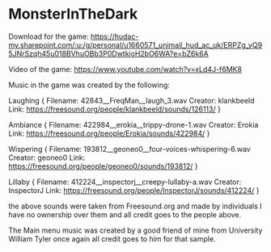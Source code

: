 # MonsterInTheDark

Download for the game: https://hudac-my.sharepoint.com/:u:/g/personal/u1660571_unimail_hud_ac_uk/ERPZg_vQ95JNrSzqh45u018BVhuOBb3P0DwtkjoH2bO6WA?e=bZ6k6A

Video of the game: https://www.youtube.com/watch?v=xLd4J-f6MK8

Music in the game was created by the following:

Laughing
{
   Filename: 42843__FreqMan__laugh_3.wav
   Creator: klankbeeld
   Link: https://freesound.org/people/klankbeeld/sounds/126113/
}

Ambiance
{
   Filename: 422984__erokia__trippy-drone-1.wav
   Creator: Erokia
   Link: https://freesound.org/people/Erokia/sounds/422984/
}

Wispering
{
   Filename: 193812__geoneo0__four-voices-whispering-6.wav
   Creator: geoneo0
   Link: https://freesound.org/people/geoneo0/sounds/193812/
}

Lillaby
{
   Filename: 412224__inspectorj__creepy-lullaby-a.wav
   Creator: InspectorJ
   Link: https://freesound.org/people/InspectorJ/sounds/412224/
}

the above sounds were taken from Freesound.org and made by individuals I have no ownership over them and all credit goes to the people above.

The Main menu music was created by a good friend of mine from University William Tyler once again all credit goes to him for that sample.
